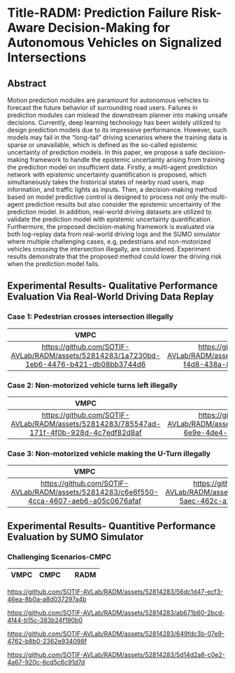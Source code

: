 # Title-RADM: Prediction Failure Risk-Aware Decision-Making for Autonomous Vehicles on Signalized Intersections
## Abstract
Motion prediction modules are paramount for autonomous vehicles to forecast the future behavior of surrounding road users. Failures in prediction modules can mislead the downstream planner into making unsafe decisions. Currently, deep learning technology has been widely utilized to design prediction models due to its impressive performance. However, such models may fail in the “long-tail” driving scenarios where the training data is sparse or unavailable, which is defined as the so-called epistemic uncertainty of prediction models. In this paper, we propose a safe decision-making framework to handle the epistemic uncertainty arising from training the prediction model on insufficient data. Firstly, a multi-agent prediction network with epistemic uncertainty quantification is proposed, which simultaneously takes the historical states of nearby road users, map information, and traffic lights as inputs. Then, a decision-making method based on model predictive control is designed to process not only the multi-agent prediction results but also consider the epistemic uncertainty of the prediction model. In addition, real-world driving datasets are utilized to validate the prediction model with epistemic uncertainty quantification. Furthermore, the proposed decision-making framework is evaluated via both log-replay data from real-world driving logs and the SUMO simulator where multiple challenging cases, e.g, pedestrians and non-motorized vehicles crossing the intersection illegally, are considered. Experiment results demonstrate that the proposed method could lower the driving risk when the prediction model fails.

## Experimental Results- Qualitative Performance Evaluation Via Real-World Driving Data Replay

### Case 1: Pedestrian crosses intersection illegally
VMPC |　RADM
:-------------------------:|:-------------------------:
https://github.com/SOTIF-AVLab/RADM/assets/52814283/1a7230bd-1eb6-4476-b421-db08bb3744d6 | https://github.com/SOTIF-AVLab/RADM/assets/52814283/30958c14-f4d8-438a-863e-0ca3b2b08b00

### Case 2: Non-motorized vehicle turns left illegally
VMPC |　RADM
:-------------------------:|:-------------------------:
https://github.com/SOTIF-AVLab/RADM/assets/52814283/785547ad-171f-4f0b-928d-4c7edf82d8af | https://github.com/SOTIF-AVLab/RADM/assets/52814283/b1496bd0-6e9e-4de4-b1ac-e7b22bd26ad2

### Case 3: Non-motorized vehicle making the U-Turn illegally

VMPC |　RADM
:-------------------------:|:-------------------------:
https://github.com/SOTIF-AVLab/RADM/assets/52814283/c6e6f550-4cca-4607-aeb6-a05c0676afaf | https://github.com/SOTIF-AVLab/RADM/assets/52814283/59fc1fdf-5aec-462c-a1c9-d7848e4f0a3b


## Experimental Results- Quantitive Performance Evaluation by SUMO Simulator
### Challenging Scenarios-CMPC
VMPC | CMPC |　RADM
:-------------------------:|:-------------------------:|:-------------------------:



https://github.com/SOTIF-AVLab/RADM/assets/52814283/56dc1d47-ecf3-46ea-8b0a-a8d037297a4b

https://github.com/SOTIF-AVLab/RADM/assets/52814283/ab671b60-2bcd-4f44-b15c-383b24f190b0


https://github.com/SOTIF-AVLab/RADM/assets/52814283/649fdc3b-07e9-4762-b8b0-2362e934098f

https://github.com/SOTIF-AVLab/RADM/assets/52814283/5d14d2a8-c0e2-4a67-920c-6cd5c6c91d7d



